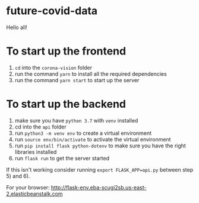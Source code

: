 # future-covid-data

Hello all!

# To start up the frontend
1) `cd` into the `corona-vision` folder
2) run the command `yarn` to install all the required dependencies
3) run the command `yarn start` to start up the server

# To start up the backend
1) make sure you have `python 3.7` with `venv` installed
2) cd into the `api` folder
3) run `python3 -m venv env` to create a virtual environment
4) run `source env/bin/activate` to activate the virtual environment
5) run `pip install flask python-dotenv` to make sure you have the right libraries installed
6) run `flask run` to get the server started

If this isn't working consider running `export FLASK_APP=api.py` between step 5) and 6).

For your browser: http://flask-env.eba-scugi2sb.us-east-2.elasticbeanstalk.com
